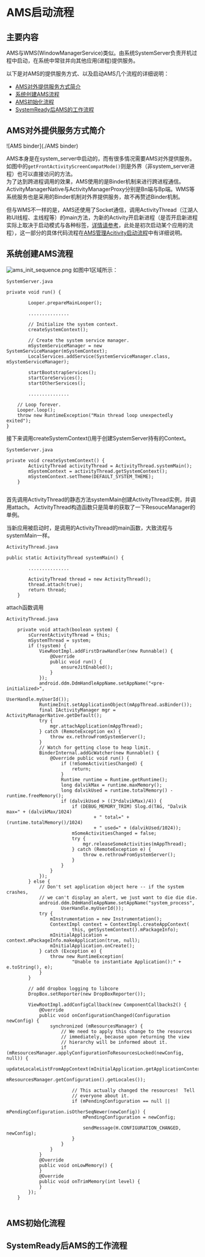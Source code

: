 # AMS启动流程 #

## 主要内容 ##

AMS与WMS(WindowManagerService)类似。由系统SystemServer负责开机过程中启动，在系统中常驻并向其他应用(进程)提供服务。

以下是对AMS的提供服务方式、以及启动AMS几个流程的详细说明：  

- [AMS对外提供服务方式简介](#AMS对外提供服务方式简介)
- [系统创建AMS流程](#系统创建AMS流程)
- [AMS初始化流程](#AMS初始化流程)
- [SystemReady后AMS的工作流程](#AMS初始化流程)

## AMS对外提供服务方式简介 ##

![AMS binder](./AMS binder)


AMS本身是在system_server中启动的，而有很多情况需要AMS对外提供服务。  
如图中的`getFrontActivityScreenCompatMode()`则是外界（非system_server进程）也可以直接访问的方法。  
为了达到跨进程调用的效果，AMS使用的是Binder机制来进行跨进程通信。  
ActivityManagerNative与ActivityManagerProxy分别是Bn端与Bp端。WMS等系统服务也是采用的Binder机制对外界提供服务，故不再赘述Binder机制。

但与WMS不一样的是，AMS还使用了Socket通信，调用ActivityThread（江湖人称UI线程、主线程等）的main方法，为新的Activity开启新进程（是否开启新进程实际上取决于启动模式与各种标签，[详情请参考](http://blog.csdn.net/zhangjg_blog/article/details/10923643?reload)，此处是初次启动某个应用的流程），这一部分的具体代码流程在[AMS管理Acitivity启动流程]()中有详细说明。

## 系统创建AMS流程 ##
![ams_init_sequence.png](./ams_init_sequence.png)
如图中1区域所示：

```
SystemServer.java

private void run() {
        
        Looper.prepareMainLooper();

		...............

        // Initialize the system context.
        createSystemContext();

        // Create the system service manager.
        mSystemServiceManager = new SystemServiceManager(mSystemContext);
        LocalServices.addService(SystemServiceManager.class, mSystemServiceManager);
    
        startBootstrapServices();
        startCoreServices();
        startOtherServices();

    	...............

    // Loop forever.
    Looper.loop();
    throw new RuntimeException("Main thread loop unexpectedly exited");
}

```

接下来调用createSystemContext()用于创建SystemServer持有的Context。


```
SystemServer.java

private void createSystemContext() {
        ActivityThread activityThread = ActivityThread.systemMain();
        mSystemContext = activityThread.getSystemContext();
        mSystemContext.setTheme(DEFAULT_SYSTEM_THEME);
    }


```

首先调用ActivityThread的静态方法systemMain创建ActivityThread实例，并调用attach。
ActivityThread构造函数只是简单的获取了一下ResouceManager的单例。

当新应用被启动时，是调用的ActivityThread的main函数，大致流程与systemMain一样。

```
ActivityThread.java

public static ActivityThread systemMain() {

		...............

        ActivityThread thread = new ActivityThread();
        thread.attach(true);
        return thread;
    }

```

attach函数调用

```
ActivityThread.java

    private void attach(boolean system) {
        sCurrentActivityThread = this;
        mSystemThread = system;
        if (!system) {
            ViewRootImpl.addFirstDrawHandler(new Runnable() {
                @Override
                public void run() {
                    ensureJitEnabled();
                }
            });
            android.ddm.DdmHandleAppName.setAppName("<pre-initialized>",
                                                    UserHandle.myUserId());
            RuntimeInit.setApplicationObject(mAppThread.asBinder());
            final IActivityManager mgr = ActivityManagerNative.getDefault();
            try {
                mgr.attachApplication(mAppThread);
            } catch (RemoteException ex) {
                throw ex.rethrowFromSystemServer();
            }
            // Watch for getting close to heap limit.
            BinderInternal.addGcWatcher(new Runnable() {
                @Override public void run() {
                    if (!mSomeActivitiesChanged) {
                        return;
                    }
                    Runtime runtime = Runtime.getRuntime();
                    long dalvikMax = runtime.maxMemory();
                    long dalvikUsed = runtime.totalMemory() - runtime.freeMemory();
                    if (dalvikUsed > ((3*dalvikMax)/4)) {
                        if (DEBUG_MEMORY_TRIM) Slog.d(TAG, "Dalvik max=" + (dalvikMax/1024)
                                + " total=" + (runtime.totalMemory()/1024)
                                + " used=" + (dalvikUsed/1024));
                        mSomeActivitiesChanged = false;
                        try {
                            mgr.releaseSomeActivities(mAppThread);
                        } catch (RemoteException e) {
                            throw e.rethrowFromSystemServer();
                        }
                    }
                }
            });
        } else {
            // Don't set application object here -- if the system crashes,
            // we can't display an alert, we just want to die die die.
            android.ddm.DdmHandleAppName.setAppName("system_process",
                    UserHandle.myUserId());
            try {
                mInstrumentation = new Instrumentation();
                ContextImpl context = ContextImpl.createAppContext(
                        this, getSystemContext().mPackageInfo);
                mInitialApplication = context.mPackageInfo.makeApplication(true, null);
                mInitialApplication.onCreate();
            } catch (Exception e) {
                throw new RuntimeException(
                        "Unable to instantiate Application():" + e.toString(), e);
            }
        }

        // add dropbox logging to libcore
        DropBox.setReporter(new DropBoxReporter());

        ViewRootImpl.addConfigCallback(new ComponentCallbacks2() {
            @Override
            public void onConfigurationChanged(Configuration newConfig) {
                synchronized (mResourcesManager) {
                    // We need to apply this change to the resources
                    // immediately, because upon returning the view
                    // hierarchy will be informed about it.
                    if (mResourcesManager.applyConfigurationToResourcesLocked(newConfig, null)) {
                        updateLocaleListFromAppContext(mInitialApplication.getApplicationContext(),
                                mResourcesManager.getConfiguration().getLocales());

                        // This actually changed the resources!  Tell
                        // everyone about it.
                        if (mPendingConfiguration == null ||
                                mPendingConfiguration.isOtherSeqNewer(newConfig)) {
                            mPendingConfiguration = newConfig;

                            sendMessage(H.CONFIGURATION_CHANGED, newConfig);
                        }
                    }
                }
            }
            @Override
            public void onLowMemory() {
            }
            @Override
            public void onTrimMemory(int level) {
            }
        });
    }


```





## AMS初始化流程 ##


## SystemReady后AMS的工作流程 ##

















